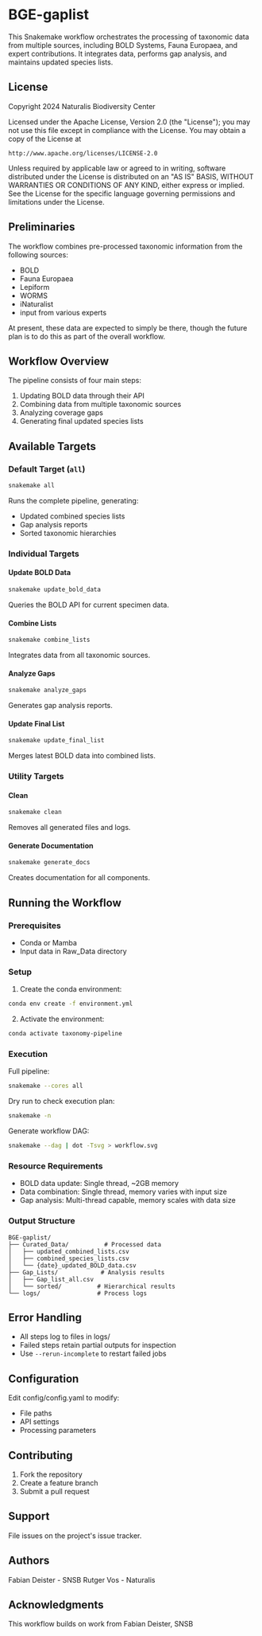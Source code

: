 # BGE-gaplist

This Snakemake workflow orchestrates the processing of taxonomic data 
from multiple sources, including BOLD Systems, Fauna Europaea, and expert 
contributions. It integrates data, performs gap analysis, and maintains 
updated species lists.

## License

Copyright 2024 Naturalis Biodiversity Center

Licensed under the Apache License, Version 2.0 (the "License");
you may not use this file except in compliance with the License.
You may obtain a copy of the License at

    http://www.apache.org/licenses/LICENSE-2.0

Unless required by applicable law or agreed to in writing, software
distributed under the License is distributed on an "AS IS" BASIS,
WITHOUT WARRANTIES OR CONDITIONS OF ANY KIND, either express or implied.
See the License for the specific language governing permissions and
limitations under the License.

## Preliminaries

The workflow combines pre-processed taxonomic information from the
following sources:

- BOLD
- Fauna Europaea
- Lepiform
- WORMS
- iNaturalist
- input from various experts

At present, these data are expected to simply be there, though the
future plan is to do this as part of the overall workflow.

## Workflow Overview

The pipeline consists of four main steps:
1. Updating BOLD data through their API
2. Combining data from multiple taxonomic sources
3. Analyzing coverage gaps
4. Generating final updated species lists

## Available Targets

### Default Target (`all`)
```bash
snakemake all
```
Runs the complete pipeline, generating:
- Updated combined species lists
- Gap analysis reports
- Sorted taxonomic hierarchies

### Individual Targets

#### Update BOLD Data
```bash
snakemake update_bold_data
```
Queries the BOLD API for current specimen data.

#### Combine Lists
```bash
snakemake combine_lists
```
Integrates data from all taxonomic sources.

#### Analyze Gaps
```bash
snakemake analyze_gaps
```
Generates gap analysis reports.

#### Update Final List
```bash
snakemake update_final_list
```
Merges latest BOLD data into combined lists.

### Utility Targets

#### Clean
```bash
snakemake clean
```
Removes all generated files and logs.

#### Generate Documentation
```bash
snakemake generate_docs
```
Creates documentation for all components.

## Running the Workflow

### Prerequisites
- Conda or Mamba
- Input data in Raw_Data directory

### Setup
1. Create the conda environment:
```bash
conda env create -f environment.yml
```

2. Activate the environment:
```bash
conda activate taxonomy-pipeline
```

### Execution

Full pipeline:
```bash
snakemake --cores all
```

Dry run to check execution plan:
```bash
snakemake -n
```

Generate workflow DAG:
```bash
snakemake --dag | dot -Tsvg > workflow.svg
```

### Resource Requirements

- BOLD data update: Single thread, ~2GB memory
- Data combination: Single thread, memory varies with input size
- Gap analysis: Multi-thread capable, memory scales with data size

### Output Structure

```
BGE-gaplist/
├── Curated_Data/          # Processed data
│   ├── updated_combined_lists.csv
│   ├── combined_species_lists.csv
│   └── {date}_updated_BOLD_data.csv
├── Gap_Lists/            # Analysis results
│   ├── Gap_list_all.csv
│   └── sorted/          # Hierarchical results
└── logs/                # Process logs
```

## Error Handling

- All steps log to files in logs/
- Failed steps retain partial outputs for inspection
- Use `--rerun-incomplete` to restart failed jobs

## Configuration

Edit config/config.yaml to modify:
- File paths
- API settings
- Processing parameters

## Contributing

1. Fork the repository
2. Create a feature branch
3. Submit a pull request

## Support

File issues on the project's issue tracker.

## Authors

Fabian Deister - SNSB
Rutger Vos - Naturalis 

## Acknowledgments

This workflow builds on work from Fabian Deister, SNSB
